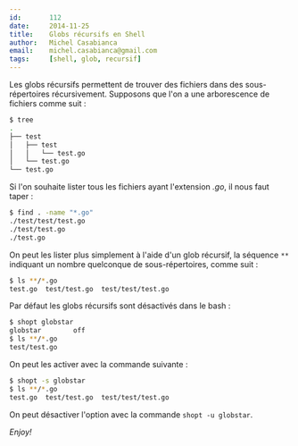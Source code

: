 ```yaml
---
id:       112
date:     2014-11-25
title:    Globs récursifs en Shell
author:   Michel Casabianca
email:    michel.casabianca@gmail.com
tags:     [shell, glob, recursif]
---
```


Les globs récursifs permettent de trouver des fichiers dans des sous-répertoires récursivement. Supposons que l'on a une arborescence de fichiers comme suit :

```bash
$ tree
.
├── test
│   ├── test
│   │   └── test.go
│   └── test.go
└── test.go
```

Si l'on souhaite lister tous les fichiers ayant l'extension *.go*, il nous faut taper :

```bash
$ find . -name "*.go"
./test/test/test.go
./test/test.go
./test.go
```

On peut les lister plus simplement à l'aide d'un glob récursif, la séquence `**` indiquant un nombre quelconque de sous-répertoires, comme suit :

```bash
$ ls **/*.go
test.go  test/test.go  test/test/test.go
```

Par défaut les globs récursifs sont désactivés dans le bash :

```bash
$ shopt globstar
globstar        off
$ ls **/*.go
test/test.go
```

On peut les activer avec la commande suivante :

```bash
$ shopt -s globstar
$ ls **/*.go
test.go  test/test.go  test/test/test.go
```

On peut désactiver l'option avec la commande `shopt -u globstar`.

*Enjoy!*
